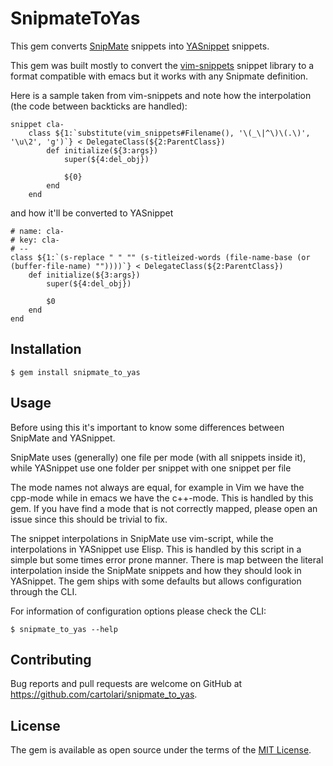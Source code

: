 # SnipmateToYas

This gem converts [SnipMate](https://github.com/garbas/vim-snipmate) snippets
into [YASnippet](https://github.com/capitaomorte/yasnippet) snippets.

This gem was built mostly to convert the
[vim-snippets](https://github.com/honza/vim-snippets) snippet library to a
format compatible with emacs but it works with any Snipmate definition.

Here is a sample taken from vim-snippets and note how the interpolation (the
code between backticks are handled):

```
snippet cla-
	class ${1:`substitute(vim_snippets#Filename(), '\(_\|^\)\(.\)', '\u\2', 'g')`} < DelegateClass(${2:ParentClass})
		def initialize(${3:args})
			super(${4:del_obj})

			${0}
		end
	end
```

and how it'll be converted to YASnippet

```
# name: cla-
# key: cla-
# --
class ${1:`(s-replace " " "" (s-titleized-words (file-name-base (or (buffer-file-name) ""))))`} < DelegateClass(${2:ParentClass})
	def initialize(${3:args})
		super(${4:del_obj})

		$0
	end
end
```

## Installation

    $ gem install snipmate_to_yas

## Usage

Before using this it's important to know some differences between SnipMate and
YASnippet.

SnipMate uses (generally) one file per mode (with all snippets inside it), while
YASnippet use one folder per snippet with one snippet per file

The mode names not always are equal, for example in Vim we have the cpp-mode
while in emacs we have the c++-mode. This is handled by this gem. If you have
find a mode that is not correctly mapped, please open an issue since this should
be trivial to fix.

The snippet interpolations in SnipMate use vim-script, while the interpolations
in YASnippet use Elisp. This is handled by this script in a simple but some
times error prone manner. There is map between the literal interpolation inside
the SnipMate snippets and how they should look in YASnippet. The gem ships with
some defaults but allows configuration through the CLI.

For information of configuration options please check the CLI:

    $ snipmate_to_yas --help


## Contributing

Bug reports and pull requests are welcome on GitHub at
https://github.com/cartolari/snipmate_to_yas.


## License

The gem is available as open source under the terms of the
[MIT License](http://opensource.org/licenses/MIT).
